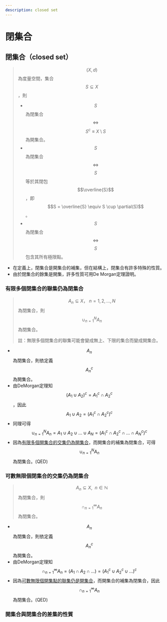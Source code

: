 ```yaml
---
description: closed set
---
```


# 閉集合

## 閉集合（closed set）

> $$(X,d)$$為度量空間，集合$$S \subseteq X$$，則
>
> * $$S$$為閉集合$$\Leftrightarrow$$$$S^c \equiv X \setminus S$$為開集合。
> * $$S$$為閉集合$$\Leftrightarrow$$$$S$$等於其閉包$$\overline{S}$$，即$$S = \overline{S} \equiv S \cup \partial(S)$$。
> * $$S$$為閉集合$$\Leftrightarrow$$$$S$$包含其所有極限點。

* 在定義上，閉集合是開集合的補集，但在結構上，閉集合有許多特殊的性質。
* 由於閉集合的餘集是開集，許多性質可用De Morgan定理證明。

### 有限多個閉集合的聯集仍為閉集合

> $$A_n \subseteq X，~ n =1,2,\ldots, N$$為閉集合，則$$\cup_{n=1}^N A_n$$為閉集合。
>
> 註：無限多個閉集合的聯集可能會變成無上、下限的集合而變成開集合。

* $$A_n$$為閉集合，則依定義$$A_n^c$$為開集合。
* 由DeMorgan定理知 $$(A_1 \cup A_2)^c = A_1^c \cap A_2^c$$，因此$$A_1 \cup A_2 = (A_1^c \cap A_2^c )^c$$
* 同理可得 $$\cup_{n=1}^N A_n=A_1 \cup A_2 \cup \ldots \cup A_N = (A_1^c \cap A_2^c \cap \ldots \cap A_N^c)^c$$
* 因為[有限多個開集合的交集仍為開集合](open-set.md#you-xian-ge-kai-ji-he-de-jiao-ji-reng-shi-kai-ji-he)，而開集合的補集為閉集合，可得$$\cup_{n=1}^N A_n$$為閉集合。\(QED\)

### 可數無限個閉集合的交集仍為閉集合

> $$A_n \subseteq X, ~ \ n \in \mathbb{N}$$為閉集合，則 $$\cap_{n =1}^\infty A_n$$為閉集合。

* $$A_n$$為閉集合，則依定義$$A_n^c$$為開集合。
* 由DeMorgan定理知 $$\cap_{n=1}^\infty A_n=(A_1 \cap A_2 \cap \ldots )=(A_1^c \cup A_2^c \cup \ldots )^c$$
* 因為[可數無限個開集點的聯集仍是開集合](open-set.md#ren-yi-ke-shu-wu-xian-ge-kai-ji-he-de-lian-ji-reng-shi-kai-ji-he)，而開集合的補集為閉集合，因此$$\cap_{n=1}^\infty A_n$$ 為閉集合。\(QED\)

### 開集合與閉集合的差集的性質



